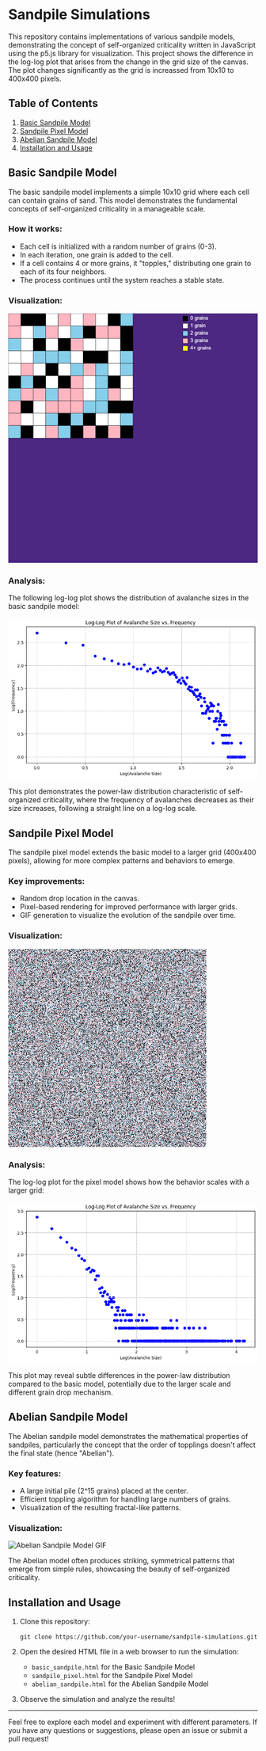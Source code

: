 # Sandpile Simulations

This repository contains implementations of various sandpile models, demonstrating the concept of self-organized criticality written in JavaScript using the p5.js library for visualization.
This project shows the difference in the log-log plot that arises from the change in the grid size of the canvas. The plot changes significantly as the grid is increassed from 10x10 to 400x400 pixels.

## Table of Contents

1. [Basic Sandpile Model](#basic-sandpile-model)
2. [Sandpile Pixel Model](#sandpile-pixel-model)
3. [Abelian Sandpile Model](#abelian-sandpile-model)
4. [Installation and Usage](#installation-and-usage)

## Basic Sandpile Model

The basic sandpile model implements a simple 10x10 grid where each cell can contain grains of sand. This model demonstrates the fundamental concepts of self-organized criticality in a manageable scale.

### How it works:
- Each cell is initialized with a random number of grains (0-3).
- In each iteration, one grain is added to the cell.
- If a cell contains 4 or more grains, it "topples," distributing one grain to each of its four neighbors.
- The process continues until the system reaches a stable state.

### Visualization:
![Basic Sandpile Model GIF](basic_sandpile/grid-sandpile.gif)


### Analysis:
The following log-log plot shows the distribution of avalanche sizes in the basic sandpile model:

![Basic Sandpile Log-Log Plot](basic_sandpile/plot.png)


This plot demonstrates the power-law distribution characteristic of self-organized criticality, where the frequency of avalanches decreases as their size increases, following a straight line on a log-log scale.

## Sandpile Pixel Model

The sandpile pixel model extends the basic model to a larger grid (400x400 pixels), allowing for more complex patterns and behaviors to emerge.

### Key improvements:
- Random drop location in the canvas.
- Pixel-based rendering for improved performance with larger grids.
- GIF generation to visualize the evolution of the sandpile over time.

### Visualization:
![Sandpile Pixel Model GIF](sandpile_pixel/random-sandpile.gif)



### Analysis:
The log-log plot for the pixel model shows how the behavior scales with a larger grid:

![Sandpile Pixel Log-Log Plot](sandpile_pixel/plot_pixel.png)



This plot may reveal subtle differences in the power-law distribution compared to the basic model, potentially due to the larger scale and different grain drop mechanism.

## Abelian Sandpile Model

The Abelian sandpile model demonstrates the mathematical properties of sandpiles, particularly the concept that the order of topplings doesn't affect the final state (hence "Abelian").

### Key features:
- A large initial pile (2^15 grains) placed at the center.
- Efficient toppling algorithm for handling large numbers of grains.
- Visualization of the resulting fractal-like patterns.

### Visualization:
![Abelian Sandpile Model GIF](abelian_sandpile/sandpile.gif)


The Abelian model often produces striking, symmetrical patterns that emerge from simple rules, showcasing the beauty of self-organized criticality.

## Installation and Usage

1. Clone this repository:
   ```
   git clone https://github.com/your-username/sandpile-simulations.git
   ```
2. Open the desired HTML file in a web browser to run the simulation:
   - `basic_sandpile.html` for the Basic Sandpile Model
   - `sandpile_pixel.html` for the Sandpile Pixel Model
   - `abelian_sandpile.html` for the Abelian Sandpile Model

3. Observe the simulation and analyze the results!

---

Feel free to explore each model and experiment with different parameters. If you have any questions or suggestions, please open an issue or submit a pull request!
